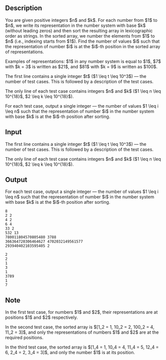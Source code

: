 ## Description

<div><p>You are given positive integers $n$ and $k$. For each number from $1$ to $n$, we write its representation in the number system with base $k$ (without leading zeros) and then sort the resulting array in lexicographic order as strings. In the sorted array, we number the elements from $1$ to $n$ (i.e., indexing starts from $1$). Find the number of values $i$ such that the representation of number $i$ is at the $i$-th position in the sorted array of representations.</p><p>Examples of representations: $1$ in any number system is equal to $1$, $7$ with $k = 3$ is written as $21$, and $81$ with $k = 9$ is written as $100$.</p></div><div class="input-specification"><p>The first line contains a single integer $t$ ($1 \leq t \leq 10^3$) — the number of test cases. This is followed by a description of the test cases.</p><p>The only line of each test case contains integers $n$ and $k$ ($1 \leq n \leq 10^{18}$, $2 \leq k \leq 10^{18}$).</p></div><div class="output-specification"><p>For each test case, output a single integer — the number of values $1 \leq i \leq n$ such that the representation of number $i$ in the number system with base $k$ is at the $i$-th position after sorting.</p></div>

## Input

<p>The first line contains a single integer $t$ ($1 \leq t \leq 10^3$) — the number of test cases. This is followed by a description of the test cases.</p><p>The only line of each test case contains integers $n$ and $k$ ($1 \leq n \leq 10^{18}$, $2 \leq k \leq 10^{18}$).</p>

## Output

<p>For each test case, output a single integer — the number of values $1 \leq i \leq n$ such that the representation of number $i$ in the number system with base $k$ is at the $i$-th position after sorting.</p>





```input1|2,4,6,8
8
2 2
4 2
6 4
33 2
532 13
780011804570805480 3788
366364720306464627 4702032149561577
293940402103595405 2
```




```output1
2
2
1
3
1
3789
1
7
```



## Note

<p>In the first test case, for numbers $1$ and $2$, their representations are at positions $1$ and $2$ respectively.</p><p>In the second test case, the sorted array is $[1_2 = 1, 10_2 = 2, 100_2 = 4, 11_2 = 3]$, and only the representations of numbers $1$ and $2$ are at the required positions.</p><p>In the third test case, the sorted array is $[1_4 = 1, 10_4 = 4, 11_4 = 5, 12_4 = 6, 2_4 = 2, 3_4 = 3]$, and only the number $1$ is at its position.</p>
